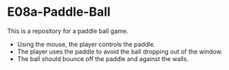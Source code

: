 # E08a-Paddle-Ball
This is a repository for a paddle ball game. 
* Using the mouse, the player controls the paddle.
* The player uses the paddle to avoid the ball dropping out of the window.
* The ball should bounce off the paddle and against the walls.
